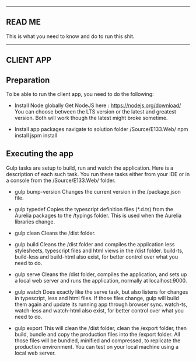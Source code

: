 -----------
  READ ME  
-----------
This is what you need to know and do to run this shit. 

	
--------------
  CLIENT APP
--------------

Preparation
-----------
To be able to run the client app, you need to do the following: 

- Install Node globally
	Get NodeJS here : https://nodejs.org/download/
	You can choose between the LTS version or the latest and greatest version. Both will work though the latest might broke sometime.

- Install app packages
	navigate to solution folder /Source/E133.Web/
	npm install
	jspm install

Executing the app
-----------------
Gulp tasks are setup to build, run and watch the application. Here is a description
of each such task. You run these tasks either from your IDE or in a console from the 
/Source/E133.Web/ folder. 

- gulp bump-version
	Changes the current version in the /package.json file. 

- gulp typedef
	Copies the typescript definition files (*.d.ts) from the Aurelia packages 
	to the /typings folder. This is used when the Aurelia libraries change. 
	
- gulp clean
	Cleans the /dist folder.

- gulp build
	Cleans the /dist folder and compiles the application less stylesheets, 
	typescript files and html views in the /dist folder. 
	build-ts, build-less and build-html also exist, for better control over what you 
	need to do. 
	
- gulp serve
	Cleans the /dist folder, compiles the application, and sets up a local web server 
	and runs the application, normally at localhost:9000. 
	
- gulp watch
	Does exactly like the serve task, but also listens for changes in typescript, less and
	html files. If those files change, gulp will build them again and update its
	running app through browser sync. 
	watch-ts, watch-less and watch-html also exist, for better control over what you 
	need to do. 
	
- gulp export
	This will clean the /dist folder, clean the /export folder, then build, bundle and copy the production files into the /export folder. 
	All those files will be bundled, minified and compressed, to replicate the production environment. You can test on your local machine using a local web server. 